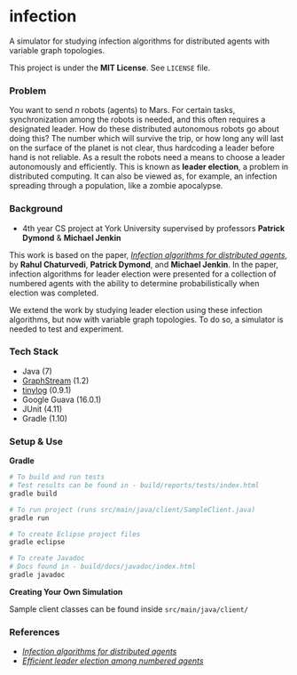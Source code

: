 infection
====

A simulator for studying infection algorithms for distributed agents with
variable graph topologies.

This project is under the **MIT License**. See ```LICENSE``` file.

### Problem

You want to send _n_ robots (agents) to Mars. For certain tasks, synchronization
among the robots is needed, and this often requires a designated leader. How do
these distributed autonomous robots go about doing this? The number which will
survive the trip, or how long any will last on the surface of the planet is not
clear, thus hardcoding a leader before hand is not reliable. As a result the
robots need a means to choose a leader autonomously and efficiently. This is
known as **leader election**, a problem in distributed computing. It can also be
viewed as, for example, an infection spreading through a population, like a
zombie apocalypse.

### Background

- 4th year CS project at York University supervised by professors
  **Patrick Dymond** & **Michael Jenkin**

This work is based on the paper, [_Infection algorithms for distributed
agents_](http://beltex.github.io/infection/paper-1.pdf), by
**Rahul Chaturvedi**, **Patrick Dymond**, and **Michael Jenkin**. In the paper,
infection algorithms for leader election were presented for a collection of
numbered agents with the ability to determine probabilistically when election
was completed.

We extend the work by studying leader election using these infection algorithms,
but now with variable graph topologies. To do so, a simulator is needed to test
and experiment.

### Tech Stack

- Java (7)
- [GraphStream](http://graphstream-project.org) (1.2)
- [tinylog](http://www.tinylog.org) (0.9.1)
- Google Guava (16.0.1)
- JUnit (4.11)
- Gradle (1.10)

### Setup & Use

**Gradle**

```bash
# To build and run tests
# Test results can be found in - build/reports/tests/index.html
gradle build

# To run project (runs src/main/java/client/SampleClient.java)
gradle run

# To create Eclipse project files
gradle eclipse

# To create Javadoc
# Docs found in - build/docs/javadoc/index.html
gradle javadoc
```

**Creating Your Own Simulation**

Sample client classes can be found inside `src/main/java/client/`

### References

- [_Infection algorithms for distributed agents_](http://beltex.github.io/infection/paper-1.pdf)
- [_Efficient leader election among numbered agents_](http://beltex.github.io/infection/paper-2.pdf)
